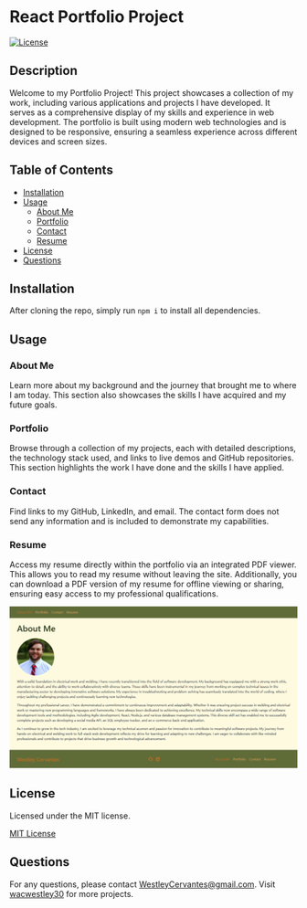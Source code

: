 # React Portfolio Project

[![License](https://img.shields.io/badge/License-MIT-green.svg)](https://opensource.org/licenses/MIT)

## Description

Welcome to my Portfolio Project! This project showcases a collection of my work, including various applications and projects I have developed. It serves as a comprehensive display of my skills and experience in web development. The portfolio is built using modern web technologies and is designed to be responsive, ensuring a seamless experience across different devices and screen sizes.

## Table of Contents

- [Installation](#installation)
- [Usage](#usage)
  - [About Me](#about-me)
  - [Portfolio](#portfolio)
  - [Contact](#contact)
  - [Resume](#resume)
- [License](#license)
- [Questions](#questions)

## Installation

After cloning the repo, simply run `npm i` to install all dependencies.

## Usage

### About Me
Learn more about my background and the journey that brought me to where I am today. This section also showcases the skills I have acquired and my future goals.

### Portfolio
Browse through a collection of my projects, each with detailed descriptions, the technology stack used, and links to live demos and GitHub repositories. This section highlights the work I have done and the skills I have applied.

### Contact
Find links to my GitHub, LinkedIn, and email. The contact form does not send any information and is included to demonstrate my capabilities.

### Resume
Access my resume directly within the portfolio via an integrated PDF viewer. This allows you to read my resume without leaving the site. Additionally, you can download a PDF version of my resume for offline viewing or sharing, ensuring easy access to my professional qualifications.

![Screenshot of my Portfolio Project About Me page.](src/assets/images/PortfolioProject.png)

## License

Licensed under the MIT license.

[MIT License](https://opensource.org/licenses/MIT)

## Questions

For any questions, please contact WestleyCervantes@gmail.com. Visit [wacwestley30](https://github.com/wacwestley30) for more projects.
